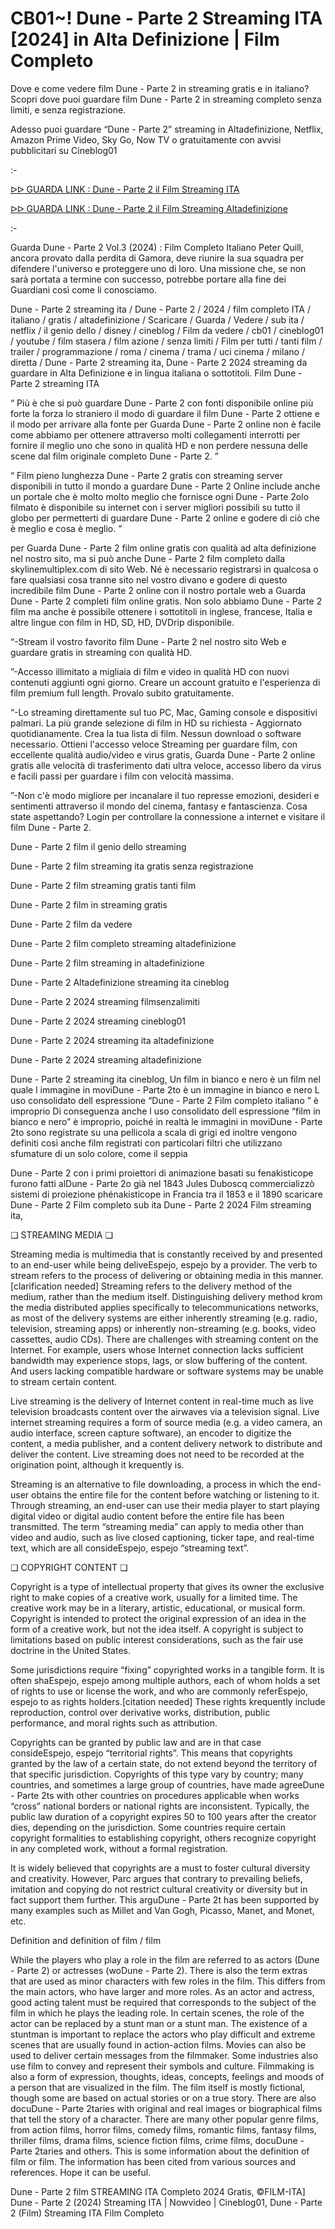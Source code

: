 # CB01~! Dune - Parte 2 Streaming ITA [2024] in Alta Definizione | Film Completo
Dove e come vedere film Dune - Parte 2 in streaming gratis e in italiano? Scopri dove puoi guardare film Dune - Parte 2 in streaming completo senza limiti, e senza registrazione.

Adesso puoi guardare “Dune - Parte 2” streaming in Altadefinizione, Netflix, Amazon Prime Video, Sky Go, Now TV o gratuitamente con avvisi pubblicitari su Cineblog01

:-

[ᐅᐅ GUARDA LINK : Dune - Parte 2 il Film Streaming ITA](https://sixmedia.one/it/movie/693134/dune-part-two)

[ᐅᐅ GUARDA LINK : Dune - Parte 2 il Film Streaming Altadefinizione](https://sixmedia.one/it/movie/693134/dune-part-two)

:-

Guarda Dune - Parte 2 Vol.3 (2024) : Film Completo Italiano Peter Quill, ancora provato dalla perdita di Gamora, deve riunire la sua squadra per difendere l'universo e proteggere uno di loro. Una missione che, se non sarà portata a termine con successo, potrebbe portare alla fine dei Guardiani così come li conosciamo.

Dune - Parte 2 streaming ita / Dune - Parte 2 / 2024 / film completo ITA / italiano / gratis / altadefinizione / Scaricare / Guarda / Vedere / sub ita / netflix / il genio dello / disney / cineblog / Film da vedere / cb01 / cineblog01 / youtube / film stasera / film azione / senza limiti / Film per tutti / tanti film / trailer / programmazione / roma / cinema / trama / uci cinema / milano / diretta / Dune - Parte 2 streaming ita, Dune - Parte 2 2024 streaming da guardare in Alta Definizione e in lingua italiana o sottotitoli. Film Dune - Parte 2 streaming ITA

“ Più è che si può guardare Dune - Parte 2 con fonti disponibile online più forte la forza lo straniero il modo di guardare il film Dune - Parte 2 ottiene e il modo per arrivare alla fonte per Guarda Dune - Parte 2 online non è facile come abbiamo per ottenere attraverso molti collegamenti interrotti per fornire il meglio uno che sono in qualità HD e non perdere nessuna delle scene dal film originale completo Dune - Parte 2. ”

“ Film pieno lunghezza Dune - Parte 2 gratis con streaming server disponibili in tutto il mondo a guardare Dune - Parte 2 Online include anche un portale che è molto molto meglio che fornisce ogni Dune - Parte 2olo filmato è disponibile su internet con i server migliori possibili su tutto il globo per permetterti di guardare Dune - Parte 2 online e godere di ciò che è meglio e cosa è meglio. ”

per Guarda Dune - Parte 2 film online gratis con qualità ad alta definizione nel nostro sito, ma si può anche Dune - Parte 2 film completo dalla skylinemultiplex.com di sito Web. Né è necessario registrarsi in qualcosa o fare qualsiasi cosa tranne sito nel vostro divano e godere di questo incredibile film Dune - Parte 2 online con il nostro portale web a Guarda Dune - Parte 2 completi film online gratis. Non solo abbiamo Dune - Parte 2 film ma anche è possibile ottenere i sottotitoli in inglese, francese, Italia e altre lingue con film in HD, SD, HD, DVDrip disponibile.

“-Stream il vostro favorito film Dune - Parte 2 nel nostro sito Web e guardare gratis in streaming con qualità HD.

”-Accesso illimitato a migliaia di film e video in qualità HD con nuovi contenuti aggiunti ogni giorno. Creare un account gratuito e l'esperienza di film premium full length. Provalo subito gratuitamente.

“-Lo streaming direttamente sul tuo PC, Mac, Gaming console e dispositivi palmari. La più grande selezione di film in HD su richiesta - Aggiornato quotidianamente. Crea la tua lista di film. Nessun download o software necessario. Ottieni l'accesso veloce Streaming per guardare film, con eccellente qualità audio/video e virus gratis, Guarda Dune - Parte 2 online gratis alle velocità di trasferimento dati ultra veloce, accesso libero da virus e facili passi per guardare i film con velocità massima.

”-Non c'è modo migliore per incanalare il tuo represse emozioni, desideri e sentimenti attraverso il mondo del cinema, fantasy e fantascienza. Cosa state aspettando? Login per controllare la connessione a internet e visitare il film Dune - Parte 2.

Dune - Parte 2 film il genio dello streaming

Dune - Parte 2 film streaming ita gratis senza registrazione

Dune - Parte 2 film streaming gratis tanti film

Dune - Parte 2 film in streaming gratis

Dune - Parte 2 film da vedere

Dune - Parte 2 film completo streaming altadefinizione

Dune - Parte 2 film streaming in altadefinizione

Dune - Parte 2 Altadefinizione streaming ita cineblog

Dune - Parte 2 2024 streaming filmsenzalimiti

Dune - Parte 2 2024 streaming cineblog01

Dune - Parte 2 2024 streaming ita altadefinizione

Dune - Parte 2 2024 streaming altadefinizione

Dune - Parte 2 streaming ita cineblog, Un film in bianco e nero è un film nel quale l immagine in moviDune - Parte 2to è un immagine in bianco e nero L uso consolidato dell espressione “Dune - Parte 2 Film completo italiano ” è improprio Di conseguenza anche l uso consolidato dell espressione “film in bianco e nero” è improprio, poiché in realtà le immagini in moviDune - Parte 2to sono registrate su una pellicola a scala di grigi ed inoltre vengono definiti così anche film registrati con particolari filtri che utilizzano sfumature di un solo colore, come il seppia

Dune - Parte 2 con i primi proiettori di animazione basati su fenakisticope furono fatti alDune - Parte 2o già nel 1843 Jules Duboscq commercializzò sistemi di proiezione phénakisticope in Francia tra il 1853 e il 1890 scaricare Dune - Parte 2 Film completo sub ita Dune - Parte 2 2024 Film streaming ita,

❏ STREAMING MEDIA ❏

Streaming media is multimedia that is constantly received by and presented to an end-user while being deliveEspejo, espejo by a provider. The verb to stream refers to the process of delivering or obtaining media in this manner.[clarification needed] Streaming refers to the delivery method of the medium, rather than the medium itself. Distinguishing delivery method krom the media distributed applies specifically to telecommunications networks, as most of the delivery systems are either inherently streaming (e.g. radio, television, streaming apps) or inherently non-streaming (e.g. books, video cassettes, audio CDs). There are challenges with streaming content on the Internet. For example, users whose Internet connection lacks sufficient bandwidth may experience stops, lags, or slow buffering of the content. And users lacking compatible hardware or software systems may be unable to stream certain content.

Live streaming is the delivery of Internet content in real-time much as live television broadcasts content over the airwaves via a television signal. Live internet streaming requires a form of source media (e.g. a video camera, an audio interface, screen capture software), an encoder to digitize the content, a media publisher, and a content delivery network to distribute and deliver the content. Live streaming does not need to be recorded at the origination point, although it krequently is.

Streaming is an alternative to file downloading, a process in which the end-user obtains the entire file for the content before watching or listening to it. Through streaming, an end-user can use their media player to start playing digital video or digital audio content before the entire file has been transmitted. The term “streaming media” can apply to media other than video and audio, such as live closed captioning, ticker tape, and real-time text, which are all consideEspejo, espejo “streaming text”.

❏ COPYRIGHT CONTENT ❏

Copyright is a type of intellectual property that gives its owner the exclusive right to make copies of a creative work, usually for a limited time. The creative work may be in a literary, artistic, educational, or musical form. Copyright is intended to protect the original expression of an idea in the form of a creative work, but not the idea itself. A copyright is subject to limitations based on public interest considerations, such as the fair use doctrine in the United States.

Some jurisdictions require “fixing” copyrighted works in a tangible form. It is often shaEspejo, espejo among multiple authors, each of whom holds a set of rights to use or license the work, and who are commonly referEspejo, espejo to as rights holders.[citation needed] These rights krequently include reproduction, control over derivative works, distribution, public performance, and moral rights such as attribution.

Copyrights can be granted by public law and are in that case consideEspejo, espejo “territorial rights”. This means that copyrights granted by the law of a certain state, do not extend beyond the territory of that specific jurisdiction. Copyrights of this type vary by country; many countries, and sometimes a large group of countries, have made agreeDune - Parte 2ts with other countries on procedures applicable when works “cross” national borders or national rights are inconsistent. Typically, the public law duration of a copyright expires 50 to 100 years after the creator dies, depending on the jurisdiction. Some countries require certain copyright formalities to establishing copyright, others recognize copyright in any completed work, without a formal registration.

It is widely believed that copyrights are a must to foster cultural diversity and creativity. However, Parc argues that contrary to prevailing beliefs, imitation and copying do not restrict cultural creativity or diversity but in fact support them further. This arguDune - Parte 2t has been supported by many examples such as Millet and Van Gogh, Picasso, Manet, and Monet, etc.

Definition and definition of film / film

While the players who play a role in the film are referred to as actors (Dune - Parte 2) or actresses (woDune - Parte 2). There is also the term extras that are used as minor characters with few roles in the film. This differs from the main actors, who have larger and more roles. As an actor and actress, good acting talent must be required that corresponds to the subject of the film in which he plays the leading role. In certain scenes, the role of the actor can be replaced by a stunt man or a stunt man. The existence of a stuntman is important to replace the actors who play difficult and extreme scenes that are usually found in action-action films. Movies can also be used to deliver certain messages from the filmmaker. Some industries also use film to convey and represent their symbols and culture. Filmmaking is also a form of expression, thoughts, ideas, concepts, feelings and moods of a person that are visualized in the film. The film itself is mostly fictional, though some are based on actual stories or on a true story. There are also docuDune - Parte 2taries with original and real images or biographical films that tell the story of a character. There are many other popular genre films, from action films, horror films, comedy films, romantic films, fantasy films, thriller films, drama films, science fiction films, crime films, docuDune - Parte 2taries and others. This is some information about the definition of film or film. The information has been cited from various sources and references. Hope it can be useful.

Dune - Parte 2 film STREAMING ITA Completo 2024 Gratis, ©FILM-ITA] Dune - Parte 2 (2024) Streaming ITA | Nowvideo | Cineblog01, Dune - Parte 2 (Film) Streaming ITA Film Completo
